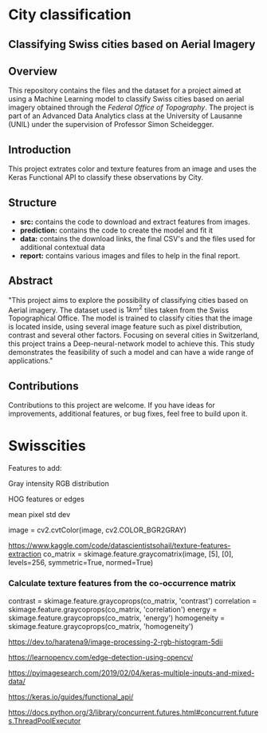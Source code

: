 # City classification 
## Classifying Swiss cities based on Aerial Imagery

## Overview
This repository contains the files and the dataset for a project aimed at using a Machine Learning model to classify Swiss cities based on aerial imagery obtained through the *Federal Office of Topography*. The project is part of an Advanced Data Analytics class at the University of Lausanne (UNIL) under the supervision of Professor Simon Scheidegger.

## Introduction 

This project extrates color and texture features from an image and uses the Keras Functional API to classify these observations by City. 

## Structure

- **src:** contains the code to download and extract features from images.
- **prediction:** contains the code to create the model and fit it
- **data:** contains the download links, the final CSV's and the files used for additional contextual data
- **report:** contains various images and files to help in the final report.

## Abstract

"This project aims to explore the possibility of classifying cities based on Aerial imagery. The dataset used is $1km^2$ tiles taken from the Swiss Topographical Office. The model is trained to classify cities that the image is located inside, using several image feature such as pixel distribution, contrast and several other factors. 
Focusing on several cities in Switzerland, this project trains a Deep-neural-network model to achieve this.
This study demonstrates the feasibility of such a model and can have a wide range of applications."

## Contributions
Contributions to this project are welcome. If you have ideas for improvements, additional features, or bug fixes, feel free to build upon it.



# Swisscities

Features to add:

Gray intensity
RGB distribution

HOG features or edges

mean pixel
std dev

image = cv2.cvtColor(image, cv2.COLOR_BGR2GRAY)


https://www.kaggle.com/code/datascientistsohail/texture-features-extraction
co_matrix = skimage.feature.graycomatrix(image, [5], [0], levels=256, symmetric=True, normed=True)

### Calculate texture features from the co-occurrence matrix
contrast = skimage.feature.graycoprops(co_matrix, 'contrast')
correlation = skimage.feature.graycoprops(co_matrix, 'correlation')
energy = skimage.feature.graycoprops(co_matrix, 'energy')
homogeneity = skimage.feature.graycoprops(co_matrix, 'homogeneity')


https://dev.to/haratena9/image-processing-2-rgb-histogram-5dii

https://learnopencv.com/edge-detection-using-opencv/

https://pyimagesearch.com/2019/02/04/keras-multiple-inputs-and-mixed-data/

https://keras.io/guides/functional_api/

https://docs.python.org/3/library/concurrent.futures.html#concurrent.futures.ThreadPoolExecutor


